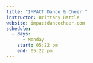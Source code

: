 ```yaml
---
title: "IMPACT Dance & Cheer "
instructor: Brittany Battle
website: impactdancecheer.com
schedule:
  - days:
      - Monday
    start: 05:22 pm
    end: 05:22 pm
---
```

